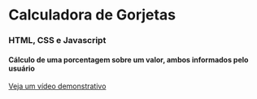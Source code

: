 # Calculadora de Gorjetas
### HTML, CSS e Javascript
#### Cálculo de uma porcentagem sobre um valor, ambos informados pelo usuário
<a href="https://www.youtube.com/watch?v=yTqzcoXfwfk" target="_blank" rel="noopener noreferrer">Veja um vídeo demonstrativo</a>
